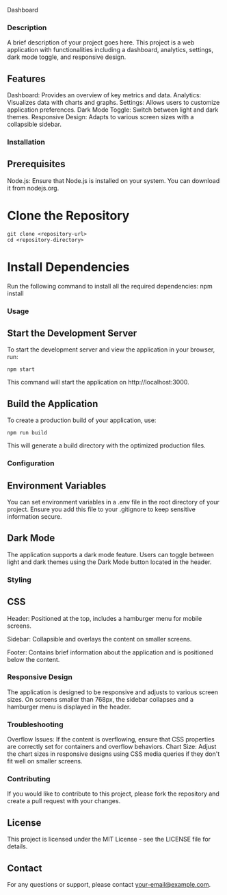 
Dashboard

### Description
A brief description of your project goes here. This project is a web application with functionalities including a dashboard, analytics, settings, dark mode toggle, and responsive design.

## Features
Dashboard: Provides an overview of key metrics and data.
Analytics: Visualizes data with charts and graphs.
Settings: Allows users to customize application preferences.
Dark Mode Toggle: Switch between light and dark themes.
Responsive Design: Adapts to various screen sizes with a collapsible sidebar.

### Installation

## Prerequisites
Node.js: Ensure that Node.js is installed on your system. You can download it from nodejs.org.

# Clone the Repository
    git clone <repository-url>
    cd <repository-directory>

# Install Dependencies
Run the following command to install all the required dependencies:
    npm install

### Usage

## Start the Development Server
To start the development server and view the application in your browser, run:

    npm start

This command will start the application on http://localhost:3000.

## Build the Application
To create a production build of your application, use:

    npm run build
This will generate a build directory with the optimized production files.

### Configuration

## Environment Variables
You can set environment variables in a .env file in the root directory of your project. Ensure you add this file to your .gitignore to keep sensitive information secure.

## Dark Mode
The application supports a dark mode feature. Users can toggle between light and dark themes using the Dark Mode button located in the header.

### Styling
## CSS
Header: Positioned at the top, includes a hamburger menu for mobile screens.

Sidebar: Collapsible and overlays the content on smaller screens.

Footer: Contains brief information about the application and is positioned below the content.

### Responsive Design
The application is designed to be responsive and adjusts to various screen sizes. On screens smaller than 768px, the sidebar collapses and a hamburger menu is displayed in the header.

### Troubleshooting
Overflow Issues: If the content is overflowing, ensure that CSS properties are correctly set for containers and overflow behaviors.
Chart Size: Adjust the chart sizes in responsive designs using CSS media queries if they don't fit well on smaller screens.

### Contributing
If you would like to contribute to this project, please fork the repository and create a pull request with your changes.

## License
This project is licensed under the MIT License - see the LICENSE file for details.

## Contact
For any questions or support, please contact your-email@example.com.
